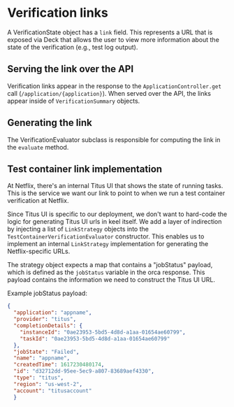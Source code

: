 # Verification links

A VerificationState object has a `link` field.
This represents a URL that is exposed via Deck that allows the user to view more information about the state of the verification (e.g., test log output).

## Serving the link over the API

Verification links appear in the response to the `ApplicationController.get` call (`/application/{application}`).
When served over the API, the links appear inside of `VerificationSummary` objects.

## Generating the link

The VerificationEvaluator subclass is responsible for computing the link in the `evaluate` method.

## Test container link implementation

At Netflix, there's an internal Titus UI that shows the state of running tasks.
This is the service we want our link to point to when we run a test container verification at Netflix.

Since Titus UI is specific to our deployment, we don't want to hard-code the logic for generating Titus UI urls in keel itself.
We add a layer of indirection by injecting a list of `LinkStrategy` objects into the `TestContainerVerificationEvaluator` constructor.
This enables us to implement an internal `LinkStrategy` implementation for generating the Netflix-specific URLs.

The strategy object expects a map that contains a "jobStatus" payload, which is defined as the `jobStatus` variable in the orca response.
This payload contains the information we need to construct the Titus UI URL.

Example jobStatus payload:

```json
{
  "application": "appname",
  "provider": "titus",
  "completionDetails": {
    "instanceId": "0ae23953-5bd5-4d8d-a1aa-01654ae60799",
    "taskId": "0ae23953-5bd5-4d8d-a1aa-01654ae60799"
  },
  "jobState": "Failed",
  "name": "appname",
  "createdTime": 1617230480174,
  "id": "d32712dd-95ee-5ec9-a807-83689aef4330",
  "type": "titus",
  "region": "us-west-2",
  "account": "titusaccount"
  }
```